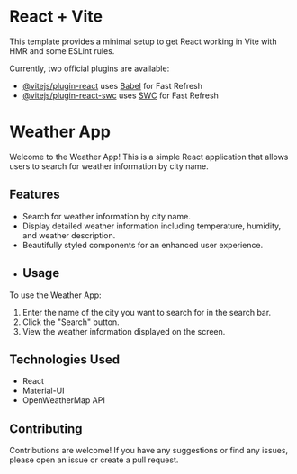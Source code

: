 # React + Vite

This template provides a minimal setup to get React working in Vite with HMR and some ESLint rules.

Currently, two official plugins are available:

- [@vitejs/plugin-react](https://github.com/vitejs/vite-plugin-react/blob/main/packages/plugin-react/README.md) uses [Babel](https://babeljs.io/) for Fast Refresh
- [@vitejs/plugin-react-swc](https://github.com/vitejs/vite-plugin-react-swc) uses [SWC](https://swc.rs/) for Fast Refresh
# Weather App

Welcome to the Weather App! This is a simple React application that allows users to search for weather information by city name.

## Features

- Search for weather information by city name.
- Display detailed weather information including temperature, humidity, and weather description.
- Beautifully styled components for an enhanced user experience.
- ## Usage

To use the Weather App:

1. Enter the name of the city you want to search for in the search bar.
2. Click the "Search" button.
3. View the weather information displayed on the screen.

## Technologies Used

- React
- Material-UI
- OpenWeatherMap API

## Contributing

Contributions are welcome! If you have any suggestions or find any issues, please open an issue or create a pull request.
